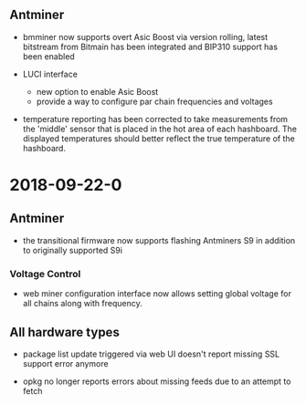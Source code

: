 ## Antminer

- bmminer now supports overt Asic Boost via version rolling, latest bitstream from Bitmain
  has been integrated and BIP310 support has been enabled

- LUCI interface
  - new option to enable Asic Boost
  - provide a way to configure par chain frequencies and voltages

- temperature reporting has been corrected to take measurements from
  the 'middle' sensor that is placed in the hot area of each
  hashboard. The displayed temperatures should better reflect the true
  temperature of the hashboard.

# 2018-09-22-0

## Antminer
- the transitional firmware now supports flashing Antminers S9 in addition to originally supported S9i

### Voltage Control
- web miner configuration interface now allows setting global voltage
  for all chains along with frequency.

## All hardware types

- package list update triggered via web UI doesn't report missing SSL
support error anymore

- opkg no longer reports errors about missing feeds due to an attempt to fetch
